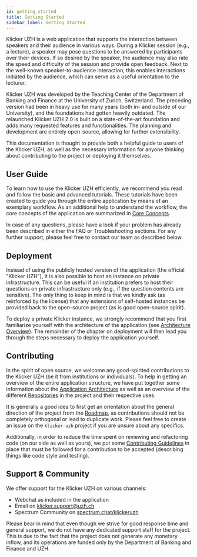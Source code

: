 ```yaml
---
id: getting_started
title: Getting Started
sidebar_label: Getting Started
---
```


Klicker UZH is a web application that supports the interaction between speakers and their audience in various ways. During a Klicker session (e.g., a lecture), a speaker may pose questions to be answered by participants over their devices. If so desired by the speaker, the audience may also rate the speed and difficulty of the session and provide open feedback. Next to the well-known speaker-to-audience interaction, this enables interactions initiated by the audience, which can serve as a useful orientation to the lecturer.

Klicker UZH was developed by the Teaching Center of the Department of Banking and Finance at the University of Zurich, Switzerland. The preceding version had been in heavy use for many years (both in- and outside of our University), and the foundations had gotten heavily outdated. The relaunched Klicker UZH 2.0 is built on a state-of-the-art foundation and adds many requested features and functionalities. The planning and development are entirely open-source, allowing for further extensibility.

This documentation is thought to provide both a helpful guide to users of the Klicker UZH, as well as the necessary information for anyone thinking about contributing to the project or deploying it themselves.

## User Guide

To learn how to use the Klicker UZH efficiently, we recommend you read and follow the basic and advanced tutorials. These tutorials have been created to guide you through the entire application by means of an exemplary workflow. As an additional help to understand the workflow, the core concepts of the application are summarized in [Core Concepts](introduction/concepts.md).

In case of any questions, please have a look if your problem has already been described in either the FAQ or Troubleshooting sections. For any further support, please feel free to contact our team as described below.

## Deployment

Instead of using the publicly hosted version of the application (the official "Klicker UZH"), it is also possible to host an instance on private infrastructure. This can be useful if an institution prefers to host their questions on private infrastructure only (e.g., if the question contents are sensitive). The only thing to keep in mind is that we kindly ask (as reinforced by the license) that any extensions of self-hosted instances be provided back to the open-source project (as is good open-source spirit).

To deploy a private Klicker instance, we strongly recommend that you first familiarize yourself with the architecture of the application (see [Architecture Overview](deployment/architecture.md)). The remainder of the chapter on deployment will then lead you through the steps necessary to deploy the application yourself.

## Contributing

In the spirit of open source, we welcome any good-spirited contributions to the Klicker UZH (be it from institutions or individuals). To help in getting an overview of the entire application structure, we have put together some information about the [Application Architecture](deployment/architecture.md) as well as an overview of the different [Repositories](contributing/repositories) in the project and their respective uses.

It is generally a good idea to first get an orientation about the general direction of the project from the [Roadmap](https://github.com/uzh-bf/klicker-uzh/projects/1), as contributions should not be completely orthogonal or lead to duplicate work. Please feel free to create an issue on the `klicker-uzh` project if you are unsure about any specifics.

Additionally, in order to reduce the time spent on reviewing and refactoring code (on our side as well as yours), we put some [Contributing Guidelines](contributing/guidelines.md) in place that must be followed for a contribution to be accepted (describing things like code style and testing).

## Support & Community

We offer support for the Klicker UZH on various channels:

- Webchat as included in the application
- Email on [klicker.support@uzh.ch](mailto:klicker.support@uzh.ch)
- Spectrum Community on [spectrum.chat/klickeruzh](https://spectrum.chat/klickeruzh)

Please bear in mind that even though we strive for good response time and general support, we do not have any dedicated support staff for the project. This is due to the fact that the project does not generate any monetary inflow, and its operations are funded only by the Department of Banking and Finance and UZH.
